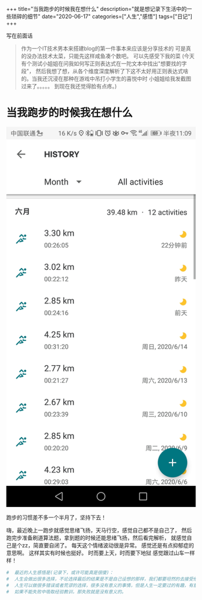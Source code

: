 +++
title="当我跑步的时候我在想什么"
description="就是想记录下生活中的一些琐碎的细节"
date="2020-06-17"
categories=["人生","感悟"]
tags=["日记"]
+++

写在前面话

> 作为一个IT技术男本来搭建blog的第一件事本来应该是分享技术的
> 可是真的没办法技术太菜，只能先这样咸鱼凑个数吧。
> 可以先感受下我的菜 (今天有个测试小姐姐在问我如何写正则表达式在一陀文本中找出"想要找的字段"，
> 然后我想了想，从各个维度深度解析了下这不太好用正则表达式啥的。当我还沉浸在那种在游戏中吊打小学生的喜悦中时
> 小姐姐给我发截图过来了。。。。。 到现在我还觉得脸有点疼。)

# 当我跑步的时候我在想什么

![alt jpg](run_20200617.jpg  "奔跑吧")

跑步的习惯差不多一个半月了，坚持下去！

嗨，最近晚上一跑步就感觉思绪飞扬，天马行空，感觉自己都不是自己了，
然后跑完步准备刷道算法题，拿到题的时候还能思绪飞扬，然后看完解析，
就感觉自己是个zz，简直要自闭了。
每天这个情绪波动很是异常。
感觉还是有点抑郁症的意思啊。
这样其实有时候也挺好。
时而要上天，时而要下地狱
感觉跟过山车一样样！


```bash
#  最近的人生感悟是(记录下，或许可能真是很傻)：
#  人生会做出很多选择，不论选择最后的结果是不是自己设想的那样，我们都要坦然的去接受他，因为这些都是我们自己的选择
#  人生可以做很多错误或者荒谬的选择，很多没有意义的事情，但是人生一定要过的有趣，有意义
#  如果不能失败中吸取经验教训，那失败就是没有意义的。
```




